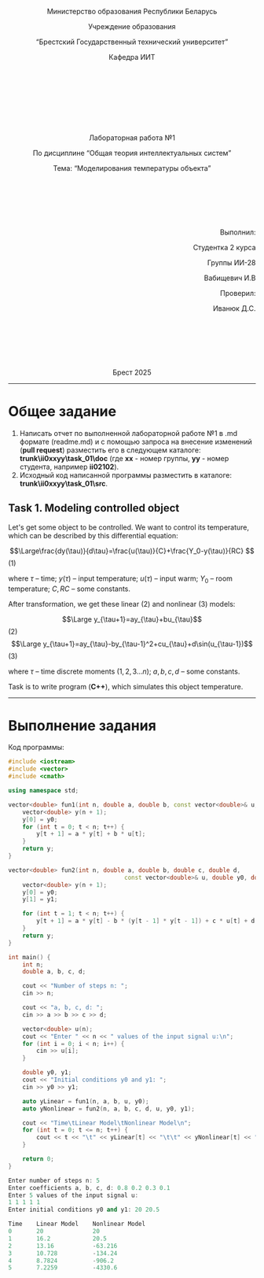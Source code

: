 <p align="center"> Министерство образования Республики Беларусь</p>
<p align="center">Учреждение образования</p>
<p align="center">“Брестский Государственный технический университет”</p>
<p align="center">Кафедра ИИТ</p>
<br><br><br><br><br><br><br>
<p align="center">Лабораторная работа №1</p>
<p align="center">По дисциплине “Общая теория интеллектуальных систем”</p>
<p align="center">Тема: “Моделирования температуры объекта”</p>
<br><br><br><br><br>
<p align="right">Выполнил:</p>
<p align="right">Студентка 2 курса</p>
<p align="right">Группы ИИ-28</p>
<p align="right">Вабищевич И.В</p>
<p align="right">Проверил:</p>
<p align="right">Иванюк Д.С.</p>
<br><br><br><br><br>
<p align="center">Брест 2025</p>

<hr>

# Общее задание #
1. Написать отчет по выполненной лабораторной работе №1 в .md формате (readme.md) и с помощью запроса на внесение изменений (**pull request**) разместить его в следующем каталоге: **trunk\ii0xxyy\task_01\doc** (где **xx** - номер группы, **yy** - номер студента, например **ii02102**).
2. Исходный код написанной программы разместить в каталоге: **trunk\ii0xxyy\task_01\src**.
## Task 1. Modeling controlled object ##
Let's get some object to be controlled. We want to control its temperature, which can be described by this differential equation:

$$\Large\frac{dy(\tau)}{d\tau}=\frac{u(\tau)}{C}+\frac{Y_0-y(\tau)}{RC} $$ (1)

where $\tau$ – time; $y(\tau)$ – input temperature; $u(\tau)$ – input warm; $Y_0$ – room temperature; $C,RC$ – some constants.

After transformation, we get these linear (2) and nonlinear (3) models:

$$\Large y_{\tau+1}=ay_{\tau}+bu_{\tau}$$ (2)
$$\Large y_{\tau+1}=ay_{\tau}-by_{\tau-1}^2+cu_{\tau}+d\sin(u_{\tau-1})$$ (3)

where $\tau$ – time discrete moments ($1,2,3{\dots}n$); $a,b,c,d$ – some constants.

Task is to write program (**С++**), which simulates this object temperature.

<hr>

# Выполнение задания #

Код программы:
```C++
#include <iostream> 
#include <vector>
#include <cmath>

using namespace std;

vector<double> fun1(int n, double a, double b, const vector<double>& u, double y0) {
    vector<double> y(n + 1);
    y[0] = y0;
    for (int t = 0; t < n; t++) {
        y[t + 1] = a * y[t] + b * u[t];
    }
    return y;
}

vector<double> fun2(int n, double a, double b, double c, double d,
                                 const vector<double>& u, double y0, double y1) {
    vector<double> y(n + 1);
    y[0] = y0;
    y[1] = y1;

    for (int t = 1; t < n; t++) {
        y[t + 1] = a * y[t] - b * (y[t - 1] * y[t - 1]) + c * u[t] + d * sin(u[t - 1]);
    }
    return y;
}

int main() {
    int n; 
    double a, b, c, d;

    cout << "Number of steps n: ";
    cin >> n;

    cout << "a, b, c, d: ";
    cin >> a >> b >> c >> d;

    vector<double> u(n);
    cout << "Enter " << n << " values of the input signal u:\n";
    for (int i = 0; i < n; i++) {
        cin >> u[i];
    }

    double y0, y1;
    cout << "Initial conditions y0 and y1: ";
    cin >> y0 >> y1;

    auto yLinear = fun1(n, a, b, u, y0);
    auto yNonlinear = fun2(n, a, b, c, d, u, y0, y1);

    cout << "Time\tLinear Model\tNonlinear Model\n";
    for (int t = 0; t <= n; t++) {
        cout << t << "\t" << yLinear[t] << "\t\t" << yNonlinear[t] << "\n";
    }

    return 0;
}

Enter number of steps n: 5
Enter coefficients a, b, c, d: 0.8 0.2 0.3 0.1
Enter 5 values of the input signal u:
1 1 1 1 1
Enter initial conditions y0 and y1: 20 20.5

Time    Linear Model    Nonlinear Model
0       20              20
1       16.2            20.5
2       13.16           -63.216
3       10.728          -134.24
4       8.7824          -906.2
5       7.2259          -4330.6
